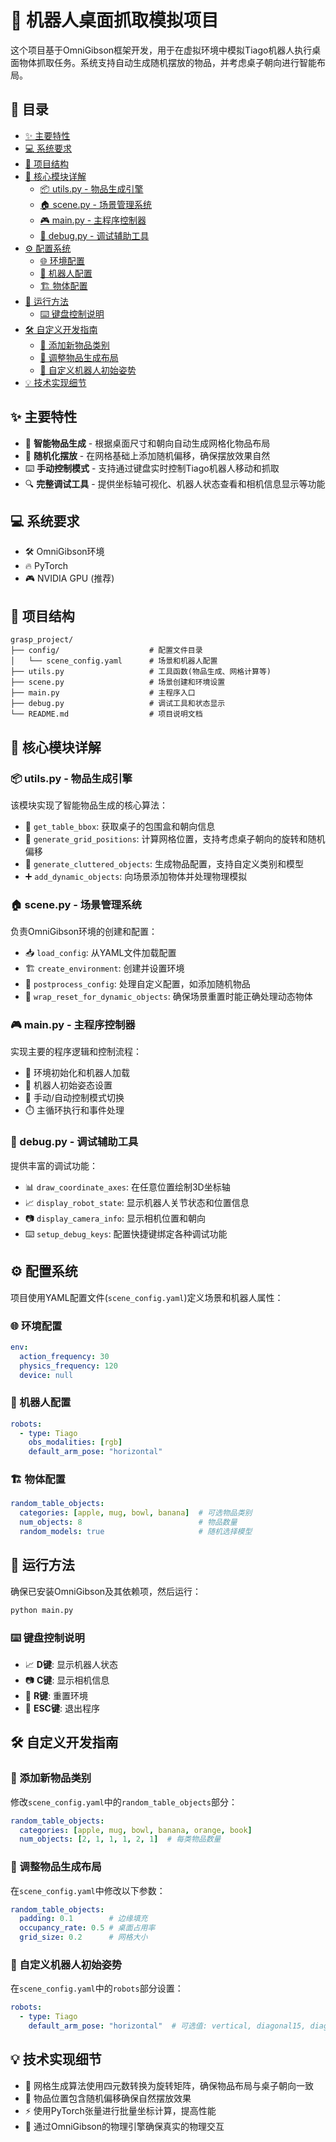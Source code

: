 # 🤖 机器人桌面抓取模拟项目

这个项目基于OmniGibson框架开发，用于在虚拟环境中模拟Tiago机器人执行桌面物体抓取任务。系统支持自动生成随机摆放的物品，并考虑桌子朝向进行智能布局。

## 📑 目录

- [✨ 主要特性](#-主要特性)
- [💻 系统要求](#-系统要求)
- [📁 项目结构](#-项目结构)
- [🧩 核心模块详解](#-核心模块详解)
  - [📦 utils.py - 物品生成引擎](#-utilspy---物品生成引擎)
  - [🏠 scene.py - 场景管理系统](#-scenepy---场景管理系统)
  - [🎮 main.py - 主程序控制器](#-mainpy---主程序控制器)
  - [🔧 debug.py - 调试辅助工具](#-debugpy---调试辅助工具)
- [⚙️ 配置系统](#️-配置系统)
  - [🌐 环境配置](#-环境配置)
  - [🤖 机器人配置](#-机器人配置)
  - [🏗️ 物体配置](#️-物体配置)
- [🚀 运行方法](#-运行方法)
  - [⌨️ 键盘控制说明](#️-键盘控制说明)
- [🛠️ 自定义开发指南](#️-自定义开发指南)
  - [🍎 添加新物品类别](#-添加新物品类别)
  - [📏 调整物品生成布局](#-调整物品生成布局)
  - [🦾 自定义机器人初始姿势](#-自定义机器人初始姿势)
- [💡 技术实现细节](#-技术实现细节)

## ✨ 主要特性

- 🧠 **智能物品生成** - 根据桌面尺寸和朝向自动生成网格化物品布局
- 🎲 **随机化摆放** - 在网格基础上添加随机偏移，确保摆放效果自然
- ⌨️ **手动控制模式** - 支持通过键盘实时控制Tiago机器人移动和抓取
- 🔍 **完整调试工具** - 提供坐标轴可视化、机器人状态查看和相机信息显示等功能

## 💻 系统要求

- 🛠️ OmniGibson环境
- 🔥 PyTorch
- 🎮 NVIDIA GPU (推荐)

## 📁 项目结构

```
grasp_project/
├── config/                    # 配置文件目录
│   └── scene_config.yaml      # 场景和机器人配置
├── utils.py                   # 工具函数(物品生成、网格计算等)
├── scene.py                   # 场景创建和环境设置
├── main.py                    # 主程序入口
├── debug.py                   # 调试工具和状态显示
└── README.md                  # 项目说明文档
```

## 🧩 核心模块详解

### 📦 utils.py - 物品生成引擎

该模块实现了智能物品生成的核心算法：

- 📏 `get_table_bbox`: 获取桌子的包围盒和朝向信息
- 🔄 `generate_grid_positions`: 计算网格位置，支持考虑桌子朝向的旋转和随机偏移
- 🍎 `generate_cluttered_objects`: 生成物品配置，支持自定义类别和模型
- ➕ `add_dynamic_objects`: 向场景添加物体并处理物理模拟

### 🏠 scene.py - 场景管理系统

负责OmniGibson环境的创建和配置：

- 📥 `load_config`: 从YAML文件加载配置
- 🏗️ `create_environment`: 创建并设置环境
- 🔄 `postprocess_config`: 处理自定义配置，如添加随机物品
- 🔄 `wrap_reset_for_dynamic_objects`: 确保场景重置时能正确处理动态物体

### 🎮 main.py - 主程序控制器

实现主要的程序逻辑和控制流程：

- 🚀 环境初始化和机器人加载
- 🦾 机器人初始姿态设置
- 🔄 手动/自动控制模式切换
- ⏱️ 主循环执行和事件处理

### 🔧 debug.py - 调试辅助工具

提供丰富的调试功能：

- 📊 `draw_coordinate_axes`: 在任意位置绘制3D坐标轴
- 📈 `display_robot_state`: 显示机器人关节状态和位置信息
- 📷 `display_camera_info`: 显示相机位置和朝向
- ⌨️ `setup_debug_keys`: 配置快捷键绑定各种调试功能

## ⚙️ 配置系统

项目使用YAML配置文件(`scene_config.yaml`)定义场景和机器人属性：

### 🌐 环境配置
```yaml
env:
  action_frequency: 30
  physics_frequency: 120
  device: null
```

### 🤖 机器人配置
```yaml
robots:
  - type: Tiago
    obs_modalities: [rgb]
    default_arm_pose: "horizontal"
```

### 🏗️ 物体配置
```yaml
random_table_objects:
  categories: [apple, mug, bowl, banana]  # 可选物品类别
  num_objects: 8                          # 物品数量
  random_models: true                     # 随机选择模型
```

## 🚀 运行方法

确保已安装OmniGibson及其依赖项，然后运行：

```bash
python main.py
```

### ⌨️ 键盘控制说明

- 📈 **D键**: 显示机器人状态
- 📷 **C键**: 显示相机信息
- 🔄 **R键**: 重置环境
- 🚪 **ESC键**: 退出程序

## 🛠️ 自定义开发指南

### 🍎 添加新物品类别

修改`scene_config.yaml`中的`random_table_objects`部分：

```yaml
random_table_objects:
  categories: [apple, mug, bowl, banana, orange, book]
  num_objects: [2, 1, 1, 1, 2, 1]  # 每类物品数量
```

### 📏 调整物品生成布局

在`scene_config.yaml`中修改以下参数：

```yaml
random_table_objects:
  padding: 0.1        # 边缘填充
  occupancy_rate: 0.5 # 桌面占用率
  grid_size: 0.2      # 网格大小
```

### 🦾 自定义机器人初始姿势

在`scene_config.yaml`中的`robots`部分设置：

```yaml
robots:
  - type: Tiago
    default_arm_pose: "horizontal"  # 可选值: vertical, diagonal15, diagonal30, diagonal45, horizontal
```

## 💡 技术实现细节

- 🔄 网格生成算法使用四元数转换为旋转矩阵，确保物品布局与桌子朝向一致
- 🎲 物品位置包含随机偏移确保自然摆放效果
- ⚡ 使用PyTorch张量进行批量坐标计算，提高性能
- 🧪 通过OmniGibson的物理引擎确保真实的物理交互